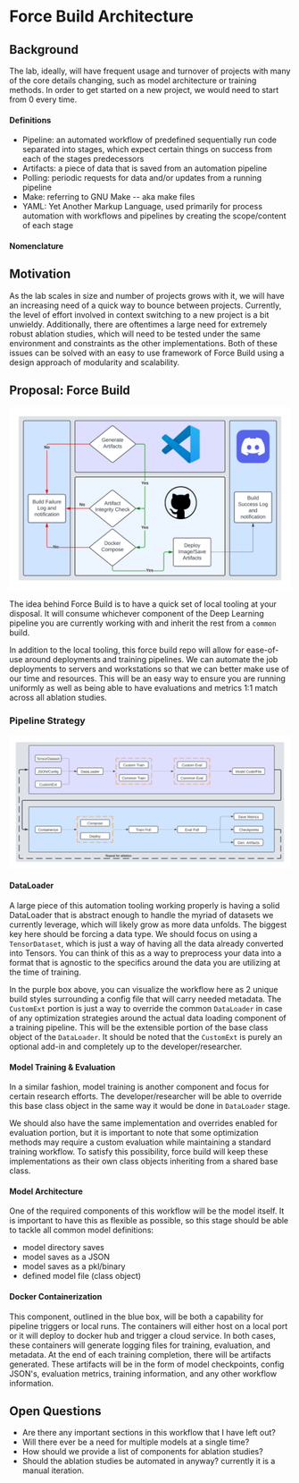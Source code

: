 # Force Build Architecture

## Background

The lab, ideally, will have frequent usage and turnover of projects with many of the core details changing, such as model architecture or training methods. In order to get started on a new project, we would need to start from 0 every time.

#### Definitions
- Pipeline: an automated workflow of predefined sequentially run code separated into stages, which expect certain things on success from each of the stages predecessors
- Artifacts: a piece of data that is saved from an automation pipeline
- Polling: periodic requests for data and/or updates from a running pipeline
- Make: referring to GNU Make -- aka make files
- YAML: Yet Another Markup Language, used primarily for process automation with workflows and pipelines by creating the scope/content of each stage

#### Nomenclature



## Motivation 
As the lab scales in size and number of projects grows with it, we will have an increasing need of a quick way to bounce between projects. 
Currently, the level of effort involved in context switching to a new project is a bit unwieldy. Additionally, there are oftentimes a large need for extremely robust ablation studies, which will need to be tested under the same environment and constraints as the other implementations. Both of these issues can be solved with an easy to use framework of Force Build using a design approach of modularity and scalability.

## Proposal: Force Build
<p align="center">
  <img src="../imgs/ForceBuild.png" />
</p>

The idea behind Force Build is to have a quick set of local tooling at your disposal. It will consume whichever component of the Deep Learning pipeline you are currently working with and inherit the rest from a `common` build. 

In addition to the local tooling, this force build repo will allow for ease-of-use around deployments and training pipelines. We can automate the job deployments to servers and workstations so that we can better make use of our time and resources. This will be an easy way to ensure you are running uniformly as well as being able to have evaluations and metrics 1:1 match across all ablation studies. 


### Pipeline Strategy

<p align="center">
  <img src="../imgs/ForceBuildPipelines.png" />
</p>

#### DataLoader

A large piece of this automation tooling working properly is having a solid DataLoader that is abstract enough to handle the myriad of datasets we currently leverage, which will likely grow as more data unfolds.
The biggest key here should be forcing a data type. We should focus on using a `TensorDataset`, which is just a way of having all the data already converted into Tensors. You can think of this as a way to preprocess your data into a format that is agnostic to the specifics around the data you are utilizing at the time of training. 

In the purple box above, you can visualize the workflow here as 2 unique build styles surrounding a config file that will carry needed metadata. The `CustomExt` portion is just a way to override the common `DataLoader` in case of any optimization strategies around the actual data loading component of a training pipeline. This will be the extensible portion of the base class object of the `DataLoader`. It should be noted that the `CustomExt` is purely an optional add-in and completely up to the developer/researcher.

#### Model Training & Evaluation

In a similar fashion, model training is another component and focus for certain research efforts. The developer/researcher will be able to override this base class object in the same way it would be done in `DataLoader` stage. 

We should also have the same implementation and overrides enabled for evaluation portion, but it is important to note that some optimization methods may require a custom evaluation while maintaining a standard training workflow. To satisfy this possibility, force build will keep these implementations as their own class objects inheriting from a shared base class.

#### Model Architecture

One of the required components of this workflow will be the model itself. It is important to have this as flexible as possible, so this stage should be able to tackle all common model definitions:

- model directory saves
- model saves as a JSON
- model saves as a pkl/binary
- defined model file (class object) 


#### Docker Containerization

This component, outlined in the blue box, will be both a capability for pipeline triggers or local runs. The containers will either host on a local port or it will deploy to docker hub and trigger a cloud service. In both cases, these containers will generate logging files for training, evaluation, and metadata. At the end of each training completion, there will be artifacts generated. These artifacts will be in the form of model checkpoints, config JSON's, evaluation metrics, training information, and any other workflow information.

## Open Questions

- Are there any important sections in this workflow that I have left out?
- Will there ever be a need for multiple models at a single time?
- How should we provide a list of components for ablation studies? 
- Should the ablation studies be automated in anyway? currently it is a manual iteration.